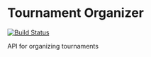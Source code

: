 # Tournament Organizer  

[![Build Status](https://travis-ci.com/flouou/tournament-organizer.svg?branch=master)](https://travis-ci.com/flouou/tournament-organizer)  
  
API for organizing tournaments
